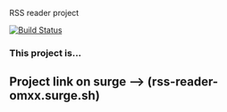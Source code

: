 RSS reader project

[![Build Status](https://travis-ci.org/orlovmaxxim/project-lvl3-s226.svg?branch=master)](https://travis-ci.org/orlovmaxxim/project-lvl3-s226)

### This project is...

## Project link on surge --> (rss-reader-omxx.surge.sh)